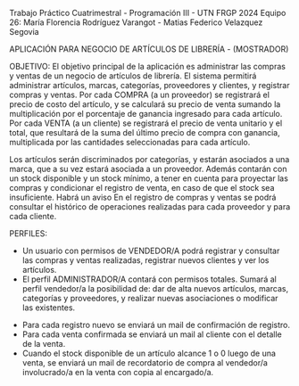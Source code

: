 Trabajo Práctico Cuatrimestral - Programación III - UTN FRGP 2024
Equipo 26: María Florencia Rodríguez Varangot - Matias Federico Velazquez Segovia

APLICACIÓN PARA NEGOCIO DE ARTÍCULOS DE LIBRERÍA - (MOSTRADOR)

OBJETIVO:
El objetivo principal de la aplicación es administrar las compras y ventas de un negocio de artículos de librería.
El sistema permitirá administrar artículos, marcas, categorías, proveedores y clientes, y registrar compras y ventas.
Por cada COMPRA (a un proveedor) se registrará el precio de costo del artículo, y se calculará su precio de venta sumando la multiplicación por el porcentaje de ganancia ingresado para cada artículo. Por cada VENTA (a un cliente) se registrará el precio de venta unitario y el total, que resultará de la suma del último precio de compra con ganancia, multiplicada por las cantidades seleccionadas para cada artículo. 

Los artículos serán discriminados por categorías, y estarán asociados a una marca, que a su vez estará asociada a un proveedor. Además contarán con un stock disponible y un stock mínimo, a tener en cuenta para proyectar las compras y condicionar el registro de venta, en caso de que el stock sea insuficiente. Habrá un aviso 
En el registro de compras y ventas se podrá consultar el histórico de operaciones realizadas para cada proveedor y para cada cliente.

PERFILES:
- Un usuario con permisos de VENDEDOR/A podrá registrar y consultar las compras y ventas realizadas, registrar nuevos clientes y ver los artículos.
- El perfil ADMINISTRADOR/A contará con permisos totales. Sumará al perfil vendedor/a la posibilidad de: dar de alta nuevos artículos, marcas, categorías y proveedores, y realizar nuevas asociaciones o modificar las existentes.


* Para cada registro nuevo se enviará un mail de confirmación de registro.
* Para cada venta confirmada se enviará un mail al cliente con el detalle de la venta.
* Cuando el stock disponible de un artículo alcance 1 o 0 luego de una venta, se enviará un mail de recordatorio de compra al vendedor/a involucrado/a en la venta con copia al encargado/a.
